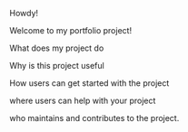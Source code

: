 Howdy! 

Welcome to my portfolio project! 

What does my project do

Why is this project useful

How users can get started with the project

where users can help with your project

who maintains and contributes to the project. 
